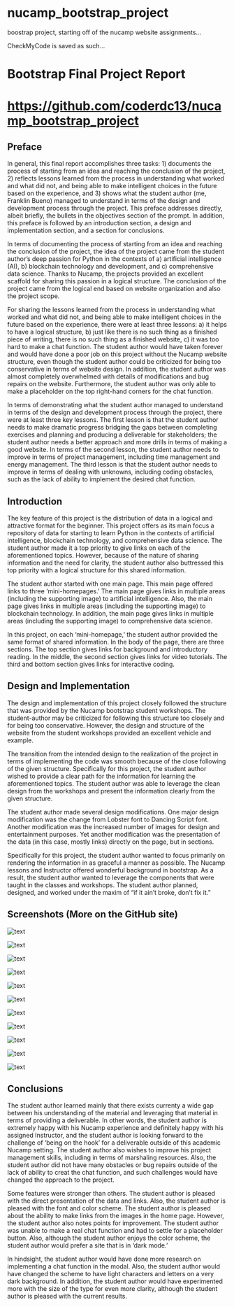 # nucamp_bootstrap_project
boostrap project, starting off of the nucamp website assignments...



CheckMyCode is saved as such...

 <script>
        CheckMyCode = {
            'key': 'dKS3sdf9Ab',
            'courseid': 'boot.nucamp',
            'author': 'Franklin Bueno',
            'assignment': 'final'
        }
    </script>







# Bootstrap Final Project Report
# https://github.com/coderdc13/nucamp_bootstrap_project  

## Preface
In general, this final report accomplishes three tasks: 1) documents the process of starting from an idea and reaching the conclusion of the project, 2) reflects lessons learned from the process in understanding what worked and what did not, and being able to make intelligent choices in the future based on the experience, and 3) shows what the student author (me, Franklin Bueno) managed to understand in terms of the design and development process through the project. This preface addresses directly, albeit briefly, the bullets in the objectives section of the prompt. In addition, this preface is followed by an introduction section, a design and implementation section, and a section for conclusions.

In terms of documenting the process of starting from an idea and reaching the conclusion of the project, the idea of the project came from the student author’s deep passion for Python in the contexts of a) artificial intelligence (AI), b) blockchain technology and development, and c) comprehensive data science. Thanks to Nucamp, the projects provided an excellent scaffold for sharing this passion in a logical structure. The conclusion of the project came from the logical end based on website organization and also the project scope.

For sharing the lessons learned from the process in understanding what worked and what did not, and being able to make intelligent choices in the future based on the experience, there were at least three lessons: a) it helps to have a logical structure, b) just like there is no such thing as a finished piece of writing, there is no such thing as a finished website, c) it was too hard to make a chat function. The student author would have taken forever and would have done a poor job on this project without the Nucamp website structure, even though the student author could be criticized for being too conservative in terms of website design. In addition, the student author was almost completely overwhelmed with details of modifications and bug repairs on the website. Furthermore, the student author was only able to make a placeholder on the top right-hand corners for the chat function.

In terms of demonstrating what the student author managed to understand in terms of the design and development process through the project, there were at least three key lessons. The first lesson is that the student author needs to make dramatic progress bridging the gaps between completing exercises and planning and producing a deliverable for stakeholders; the student author needs a better approach and more drills in terms of making a good website. In terms of the second lesson, the student author needs to improve in terms of project management, including time management and energy management. The third lesson is that the student author needs to improve in terms of dealing with unknowns, including coding obstacles, such as the lack of ability to implement the desired chat function.


## Introduction
The key feature of this project is the distribution of data in a logical and attractive format for the beginner. This project offers as its main focus a repository of data for starting to learn Python in the contexts of artificial intelligence, blockchain technology, and comprehensive data science. The student author made it a top priority to give links on each of the aforementioned topics. However, because of the nature of sharing information and the need for clarity, the student author also buttressed this top priority with a logical structure for this shared information. 

The student author started with one main page. This main page offered links to three ‘mini-homepages.’ The main page gives links in multiple areas (including the supporting image) to artificial intelligence. Also, the main page gives links in multiple areas (including the supporting image) to blockchain technology. In addition, the main page gives links in multiple areas (including the supporting image) to comprehensive data science. 

In this project, on each ‘mini-homepage,’ the student author provided the same format of shared information. In the body of the page, there are three sections. The top section gives links for background and introductory reading. In the middle, the second section gives links for video tutorials. The third and bottom section gives links for interactive coding.


## Design and Implementation
The design and implementation of this project closely followed the structure that was provided by the Nucamp bootstrap student workshops. The student-author may be criticized for following this structure too closely and for being too conservative. However, the design and structure of the website from the student workshops provided an excellent vehicle and example.

The transition from the intended design to the realization of the project in terms of implementing the code was smooth because of the close following of the given structure. Specifically for this project, the student author wished to provide a clear path for the information for learning the aforementioned topics. The student author was able to leverage the clean design from the workshops and present the information clearly from the given structure.

The student author made several design modifications. One major design modification was the change from Lobster font to Dancing Script font. Another modification was the increased number of images for design and entertainment purposes. Yet another modification was the presentation of the data (in this case, mostly links) directly on the page, but in sections.

Specifically for this project, the student author wanted to focus primarily on rendering the information in as graceful a manner as possible. The Nucamp lessons and Instructor offered wonderful background in bootstrap. As a result, the student author wanted to leverage the components that were taught in the classes and workshops. The student author planned, designed, and worked under the maxim of “if it ain’t broke, don’t fix it.” 


## Screenshots (More on the GitHub site)






![text](/img/nb1.png)







![text](/img/nb2.png)







![text](/img/nb3.png)








![text](/img/nb4.png)







![text](/img/nb5.png)







![text](/img/nb6.png)










![text](/img/nb7.png)








![text](/img/nb8.png)







![text](/img/nb9.png)







![text](/img/nb10.png)









![text](/img/nb11.png)





## Conclusions
The student author learned mainly that there exists currenty a wide gap between his understanding of the material and leveraging that material in terms of providing a deliverable. In other words, the student author is extremely happy with his Nucamp experience and definitely happy with his assigned Instructor, and the student author is looking forward to the challenge of ‘being on the hook’ for a deliverable outside of this academic Nucamp setting. The student author also wishes to improve his project management skills, including in terms of marshaling resources. Also, the student author did not have many obstacles or bug repairs outside of the lack of ability to creat the chat function, and such challenges would have changed the approach to the project.

Some features were stronger than others. The student author is pleased with the direct presentation of the data and links. Also, the student author is pleased with the font and color scheme. The student author is pleased about the ability to make links from the images in the home page. However, the student author also notes points for improvement. The student author was unable to make a real chat function and had to settle for a placeholder button. Also, although the student author enjoys the color scheme, the student author would prefer a site that is in ‘dark mode.’ 

In hindsight, the student author would have done more research on implementing a chat function in the modal. Also, the student author would have changed the scheme to have light characters and letters on a very dark background. In addition, the student author would have experimented more with the size of the type for even more clarity, although the student author is pleased with the current results.







